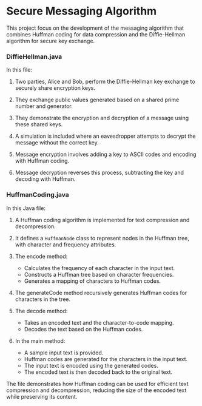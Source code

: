 # Secure Messaging Algorithm

This project focus on the development of the messaging algorithm that combines Huffman coding for data compression and the Diffie-Hellman algorithm for secure key exchange.

### DiffieHellman.java

In this file:

1. Two parties, Alice and Bob, perform the Diffie-Hellman key exchange to securely share encryption keys.

2. They exchange public values generated based on a shared prime number and generator.

3. They demonstrate the encryption and decryption of a message using these shared keys.

4. A simulation is included where an eavesdropper attempts to decrypt the message without the correct key.

5. Message encryption involves adding a key to ASCII codes and encoding with Huffman coding.

6. Message decryption reverses this process, subtracting the key and decoding with Huffman.

### HuffmanCoding.java

In this Java file:

1. A Huffman coding algorithm is implemented for text compression and decompression.

2. It defines a `HuffmanNode` class to represent nodes in the Huffman tree, with character and frequency attributes.

3. The encode method:
   - Calculates the frequency of each character in the input text.
   - Constructs a Huffman tree based on character frequencies.
   - Generates a mapping of characters to Huffman codes.

4. The generateCode method recursively generates Huffman codes for characters in the tree.

5. The decode method:
   - Takes an encoded text and the character-to-code mapping.
   - Decodes the text based on the Huffman codes.

6. In the main method:
   - A sample input text is provided.
   - Huffman codes are generated for the characters in the input text.
   - The input text is encoded using the generated codes.
   - The encoded text is then decoded back to the original text.

The file demonstrates how Huffman coding can be used for efficient text compression and decompression, reducing the size of the encoded text while preserving its content.
